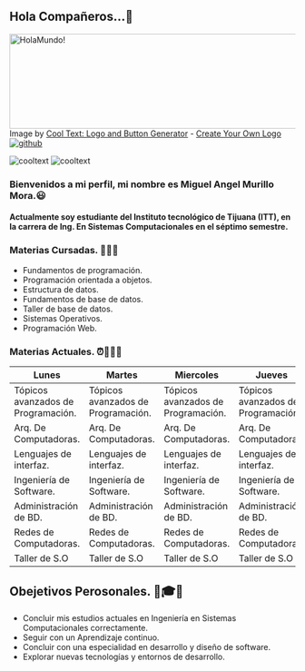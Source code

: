 ## Hola Compañeros...👋
<a href="https://cooltext.com"><img src="https://images.cooltext.com/5508954.png" width="548" height="167" alt="HolaMundo!" /></a>
<br />Image by <a href="https://cooltext.com">Cool Text: Logo and Button Generator</a> - <a href="https://cooltext.com/Edit-Logo?LogoID=3776483732">Create Your Own Logo</a>
<a href="https://ibb.co/JyqFqjs"><img src="https://i.ibb.co/HxCpCTH/github.png" alt="github" border="0"></a>

![cooltext](https://p79.cooltext.com/Rendered/Cool%20Text%20-%20karmaziel%20377594246556264.png)
![cooltext]()


### Bienvenidos a mi perfil, mi nombre es Miguel Angel Murillo Mora.😃

#### Actualmente soy estudiante del Instituto tecnológico de Tijuana (ITT), en la carrera de Ing. En Sistemas Computacionales en el séptimo semestre.

### **Materias Cursadas.** 📗📘📙
  - Fundamentos de programación.
  - Programación orientada a objetos.
  - Estructura de datos.
  - Fundamentos de base de datos.
  - Taller de base de datos.
  - Sistemas Operativos.
  - Programación Web.

###  Materias Actuales. ⏰📗📘📙

| **Lunes**                          | **Martes**                         | **Miercoles**                      | **Jueves**                         | **Viernes**                        |
|------------------------------------|------------------------------------|------------------------------------|------------------------------------|------------------------------------|
| Tópicos avanzados de Programación. | Tópicos avanzados de Programación. | Tópicos avanzados de Programación. | Tópicos avanzados de Programación. | Tópicos avanzados de Programación. |
| Arq. De Computadoras. | Arq. De Computadoras. | Arq. De Computadoras. | Arq. De Computadoras. | Arq. De Computadoras. |
| Lenguajes de interfaz.             | Lenguajes de interfaz.             | Lenguajes de interfaz.             | Lenguajes de interfaz.             | Lenguajes de interfaz.             |
| Ingeniería de Software.            | Ingeniería de Software.            | Ingeniería de Software.            | Ingeniería de Software.            | Ingeniería de Software.            |
| Administración de BD.              | Administración de BD.              | Administración de BD.              | Administración de BD.              | Administración de BD.              |
| Redes de Computadoras.             | Redes de Computadoras.             | Redes de Computadoras.             | Redes de Computadoras.             | Redes de Computadoras.             |
| Taller de S.O                      | Taller de S.O                      | Taller de S.O                      | Taller de S.O                      | Taller de S.O                      |

## Obejetivos Perosonales. 🎯🎓🥇
  - Concluir mis estudios actuales en Ingeniería en Sistemas Computacionales correctamente.
  - Seguir con un Aprendizaje continuo.
  - Concluir con una especialidad en desarrollo y diseño de software.
  - Explorar nuevas tecnologías y entornos de desarrollo.
